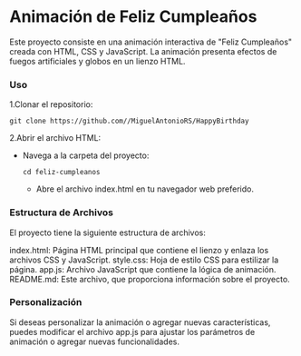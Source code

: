 # Animación de Feliz Cumpleaños
 
Este proyecto consiste en una animación interactiva de "Feliz Cumpleaños" creada con HTML, CSS y JavaScript. La animación presenta efectos de fuegos artificiales y globos en un lienzo HTML. 

### Uso

  1.Clonar el repositorio:
  ```
  git clone https://github.com//MiguelAntonioRS/HappyBirthday
  ```
  2.Abrir el archivo HTML:
  
  * Navega a la carpeta del proyecto:
    ```
    cd feliz-cumpleanos
    ```
       * Abre el archivo index.html en tu navegador web preferido.

### Estructura de Archivos

El proyecto tiene la siguiente estructura de archivos:

   index.html: Página HTML principal que contiene el lienzo y enlaza los archivos CSS y JavaScript.
   style.css: Hoja de estilo CSS para estilizar la página.
   app.js: Archivo JavaScript que contiene la lógica de animación.
   README.md: Este archivo, que proporciona información sobre el proyecto.

### Personalización

Si deseas personalizar la animación o agregar nuevas características, puedes modificar el archivo app.js para ajustar los parámetros de animación o agregar nuevas funcionalidades.
